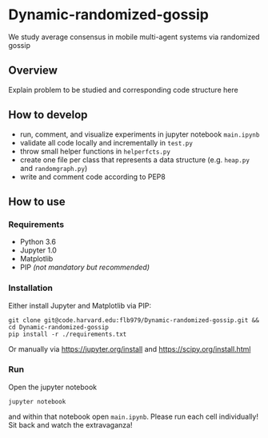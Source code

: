 # Dynamic-randomized-gossip
We study average consensus in mobile multi-agent systems via randomized gossip

## Overview
Explain problem to be studied and corresponding code structure here 

## How to develop
- run, comment, and visualize experiments in jupyter notebook `main.ipynb`
- validate all code locally and incrementally in `test.py`
- throw small helper functions in `helperfcts.py`
- create one file per class that represents a data structure (e.g. `heap.py` and `randomgraph.py`)
- write and comment code according to PEP8

## How to use
### Requirements
- Python 3.6
- Jupyter 1.0
- Matplotlib
- PIP _(not mandatory but recommended)_

### Installation
Either install Jupyter and Matplotlib via PIP:
```
git clone git@code.harvard.edu:flb979/Dynamic-randomized-gossip.git && cd Dynamic-randomized-gossip
pip install -r ./requirements.txt
```
Or manually via https://jupyter.org/install and https://scipy.org/install.html

### Run
Open the jupyter notebook
```
jupyter notebook
```
and within that notebook open `main.ipynb`. Please run each cell individually! Sit back and watch the extravaganza!
